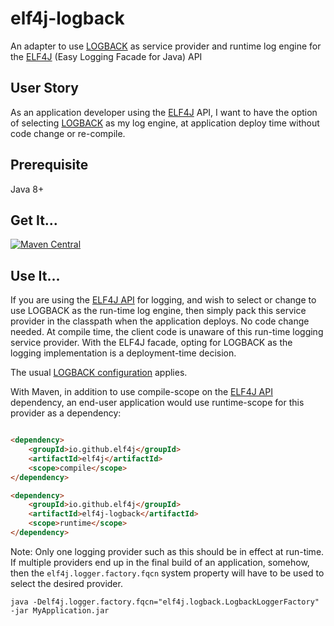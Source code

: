 # elf4j-logback

An adapter to use [LOGBACK](https://logback.qos.ch/) as service provider and runtime log engine
for the [ELF4J](https://github.com/elf4j/elf4j) (Easy Logging Facade for Java) API

## User Story

As an application developer using the [ELF4J](https://github.com/elf4j/elf4j) API, I want to have the option of
selecting [LOGBACK](https://logback.qos.ch/) as my log engine, at application deploy time without code change or
re-compile.

## Prerequisite

Java 8+

## Get It...

[![Maven Central](https://img.shields.io/maven-central/v/io.github.elf4j/elf4j-logback.svg?label=Maven%20Central)](https://search.maven.org/search?q=g:%22io.github.elf4j%22%20AND%20a:%22elf4j-logback%22)

## Use It...

If you are using the [ELF4J API](https://github.com/elf4j/elf4j) for logging, and wish to select or change to use
LOGBACK as the run-time log engine, then simply pack this service provider in the classpath when the application
deploys. No code change needed. At compile time, the client code is unaware of this run-time logging service provider.
With the ELF4J facade, opting for LOGBACK as the logging implementation is a deployment-time decision.

The usual [LOGBACK configuration](https://logback.qos.ch/manual/configuration.html) applies.

With Maven, in addition to use compile-scope on the [ELF4J API](https://github.com/elf4j/elf4j) dependency, an end-user
application would use runtime-scope for this provider as a dependency:

```html

<dependency>
    <groupId>io.github.elf4j</groupId>
    <artifactId>elf4j</artifactId>
    <scope>compile</scope>
</dependency>

<dependency>
    <groupId>io.github.elf4j</groupId>
    <artifactId>elf4j-logback</artifactId>
    <scope>runtime</scope>
</dependency>
```

Note: Only one logging provider such as this should be in effect at run-time. If multiple providers end up in the final
build of an application, somehow, then the `elf4j.logger.factory.fqcn` system property will have to be used to select
the desired provider.

```
java -Delf4j.logger.factory.fqcn="elf4j.logback.LogbackLoggerFactory" -jar MyApplication.jar
```
